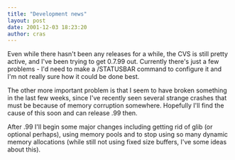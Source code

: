 ```yaml
---
title: "Development news"
layout: post
date: 2001-12-03 18:23:20
author: cras
---
```

Even while there hasn't been any releases for a while, the CVS is still
pretty active, and I've been trying to get 0.7.99 out. Currently there's
just a few problems - I'd need to make a /STATUSBAR command to configure
it and I'm not really sure how it could be done best.

The other more important problem is that I seem to have broken something
in the last few weeks, since I've recently seen several strange crashes
that must be because of memory corruption somewhere. Hopefully I'll find
the cause of this soon and can release .99 then.

After .99 I'll begin some major changes including getting rid of glib
(or optional perhaps), using memory pools and to stop using so many
dynamic memory allocations (while still not using fixed size buffers,
I've some ideas about this).

